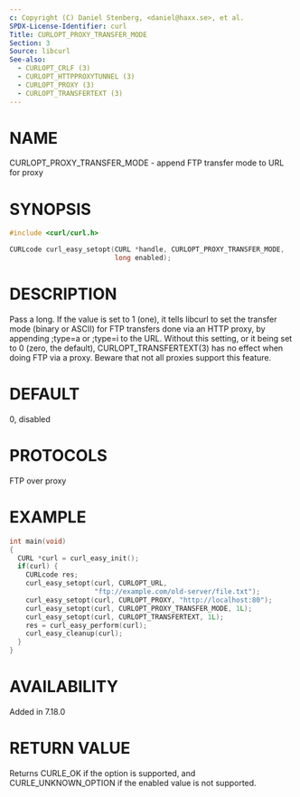 ```yaml
---
c: Copyright (C) Daniel Stenberg, <daniel@haxx.se>, et al.
SPDX-License-Identifier: curl
Title: CURLOPT_PROXY_TRANSFER_MODE
Section: 3
Source: libcurl
See-also:
  - CURLOPT_CRLF (3)
  - CURLOPT_HTTPPROXYTUNNEL (3)
  - CURLOPT_PROXY (3)
  - CURLOPT_TRANSFERTEXT (3)
---
```


# NAME

CURLOPT_PROXY_TRANSFER_MODE - append FTP transfer mode to URL for proxy

# SYNOPSIS

~~~c
#include <curl/curl.h>

CURLcode curl_easy_setopt(CURL *handle, CURLOPT_PROXY_TRANSFER_MODE,
                          long enabled);
~~~

# DESCRIPTION

Pass a long. If the value is set to 1 (one), it tells libcurl to set the
transfer mode (binary or ASCII) for FTP transfers done via an HTTP proxy, by
appending ;type=a or ;type=i to the URL. Without this setting, or it being set
to 0 (zero, the default), CURLOPT_TRANSFERTEXT(3) has no effect when
doing FTP via a proxy. Beware that not all proxies support this feature.

# DEFAULT

0, disabled

# PROTOCOLS

FTP over proxy

# EXAMPLE

~~~c
int main(void)
{
  CURL *curl = curl_easy_init();
  if(curl) {
    CURLcode res;
    curl_easy_setopt(curl, CURLOPT_URL,
                     "ftp://example.com/old-server/file.txt");
    curl_easy_setopt(curl, CURLOPT_PROXY, "http://localhost:80");
    curl_easy_setopt(curl, CURLOPT_PROXY_TRANSFER_MODE, 1L);
    curl_easy_setopt(curl, CURLOPT_TRANSFERTEXT, 1L);
    res = curl_easy_perform(curl);
    curl_easy_cleanup(curl);
  }
}
~~~

# AVAILABILITY

Added in 7.18.0

# RETURN VALUE

Returns CURLE_OK if the option is supported, and CURLE_UNKNOWN_OPTION if the
enabled value is not supported.
